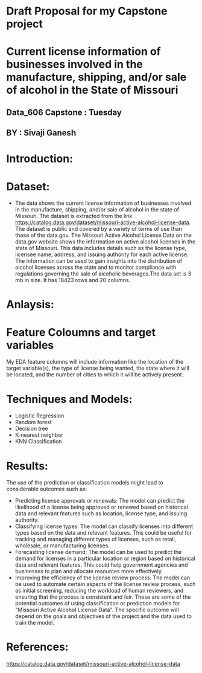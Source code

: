 # Draft Proposal for my Capstone project 

# Current license information of businesses involved in the manufacture, shipping, and/or sale of alcohol in the State of Missouri

## Data_606 Capstone : Tuesday

## BY : Sivaji Ganesh

# Introduction:





# Dataset:
* The data shows the current license information of businesses involved in the manufacture, shipping, and/or sale of alcohol in the state of Missouri. The dataset is   extracted from the link https://catalog.data.gov/dataset/missouri-active-alcohol-license-data. The dataset is public and covered by a variety of terms of use than   those of the data.gov. The Missouri Active Alcohol License Data on the data.gov website shows the information on active alcohol licenses in the state of Missouri.   This data includes details such as the license type, licensee name, address, and issuing authority for each active license. The information can be used to gain       insights into the distribution of alcohol licenses across the state and to monitor compliance with regulations governing the sale of alcoholic beverages.The data     set is 3 mb in size. It has 18423 rows and 20 columns.





# Anlaysis:


# Feature Coloumns and target variables
  My EDA feature columns will include information like the location of the target variable(s), the type of license being wanted, the state where it will be located,   and the number of cities to which it will be actively present.

  


# Techniques and Models:
  * Logistic Regression
  * Random forest
  * Decision tree
  * K-nearest neighbor
  * KNN Classification


# Results:
The use of the prediction or classification models might lead to considerable outcomes such as:
  * Predicting license approvals or renewals: The model can predict the likelihood of a license being approved or renewed based on historical data and relevant           features such as location, license type, and issuing authority.
  * Classifying license types: The model can classify licenses into different types based on the data and relevant features. This could be useful for tracking and       managing different types of licenses, such as retail, wholesale, or manufacturing licenses.
  * Forecasting license demand: The model can be used to predict the demand for licenses in a particular location or region based on historical data and relevant         features. This could help government agencies and businesses to plan and allocate resources more effectively.
  * Improving the efficiency of the license review process: The model can be used to automate certain aspects of the license review process, such as initial             screening, reducing the workload of human reviewers, and ensuring that the process is consistent and fair.
These are some of the potential outcomes of using classification or prediction models for "Missouri Active Alcohol License Data". The specific outcome will depend on the goals and objectives of the project and the data used to train the model.




# References:
  https://catalog.data.gov/dataset/missouri-active-alcohol-license-data



